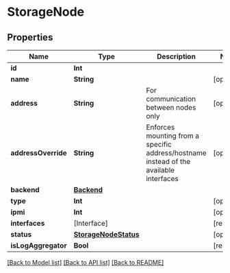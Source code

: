 # StorageNode

## Properties

Name | Type | Description | Notes
------------ | ------------- | ------------- | -------------
**id** | **Int** |  | 
**name** | **String** |  | [optional] 
**address** | **String** | For communication between nodes only | [optional] 
**addressOverride** | **String** | Enforces mounting from a specific address/hostname instead of the available interfaces | [optional] 
**backend** | [**Backend**](Backend.md) |  | 
**type** | **Int** |  | [optional] 
**ipmi** | **Int** |  | [optional] 
**interfaces** | [Interface] |  | [readonly] 
**status** | [**StorageNodeStatus**](StorageNodeStatus.md) |  | [optional] 
**isLogAggregator** | **Bool** |  | [readonly] 

[[Back to Model list]](../#documentation-for-models) [[Back to API list]](../#documentation-for-api-endpoints) [[Back to README]](../)


